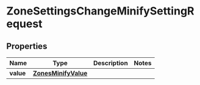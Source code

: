 

# ZoneSettingsChangeMinifySettingRequest


## Properties

| Name | Type | Description | Notes |
|------------ | ------------- | ------------- | -------------|
|**value** | [**ZonesMinifyValue**](ZonesMinifyValue.md) |  |  |



